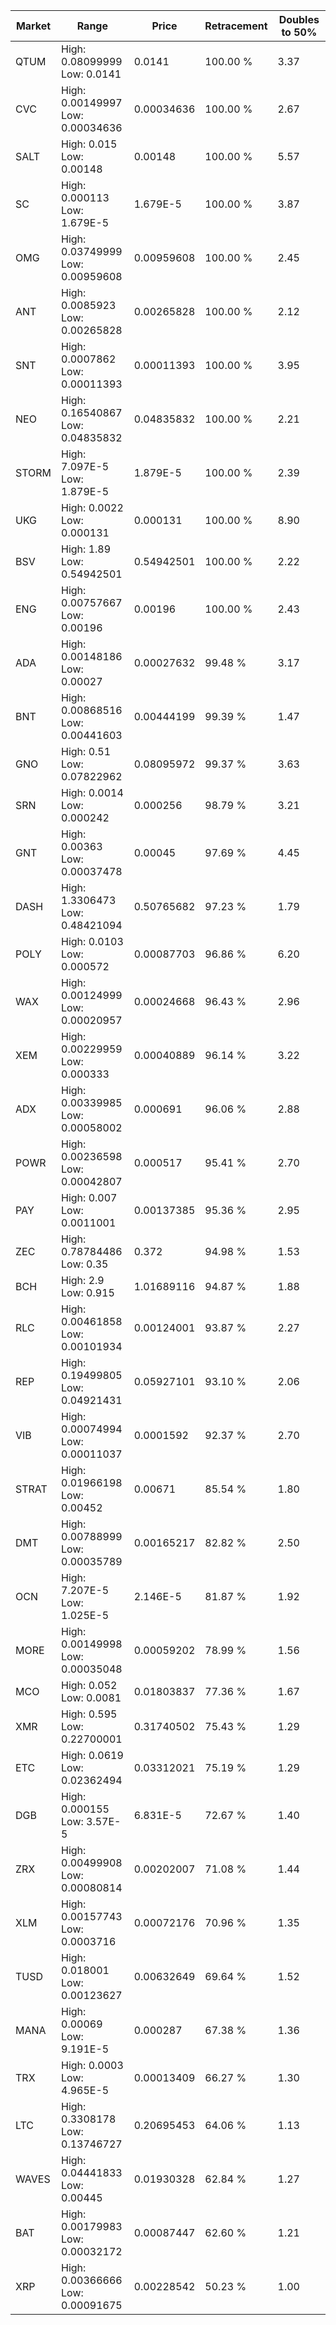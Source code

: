 | Market | Range | Price| Retracement | Doubles to 50% |
| --- | --- | --- | --- | --- |
| QTUM | High: 0.08099999<br />Low: 0.0141 | 0.0141 | 100.00 % | 3.37 |
| CVC | High: 0.00149997<br />Low: 0.00034636 | 0.00034636 | 100.00 % | 2.67 |
| SALT | High: 0.015<br />Low: 0.00148 | 0.00148 | 100.00 % | 5.57 |
| SC | High: 0.000113<br />Low: 1.679E-5 | 1.679E-5 | 100.00 % | 3.87 |
| OMG | High: 0.03749999<br />Low: 0.00959608 | 0.00959608 | 100.00 % | 2.45 |
| ANT | High: 0.0085923<br />Low: 0.00265828 | 0.00265828 | 100.00 % | 2.12 |
| SNT | High: 0.0007862<br />Low: 0.00011393 | 0.00011393 | 100.00 % | 3.95 |
| NEO | High: 0.16540867<br />Low: 0.04835832 | 0.04835832 | 100.00 % | 2.21 |
| STORM | High: 7.097E-5<br />Low: 1.879E-5 | 1.879E-5 | 100.00 % | 2.39 |
| UKG | High: 0.0022<br />Low: 0.000131 | 0.000131 | 100.00 % | 8.90 |
| BSV | High: 1.89<br />Low: 0.54942501 | 0.54942501 | 100.00 % | 2.22 |
| ENG | High: 0.00757667<br />Low: 0.00196 | 0.00196 | 100.00 % | 2.43 |
| ADA | High: 0.00148186<br />Low: 0.00027 | 0.00027632 | 99.48 % | 3.17 |
| BNT | High: 0.00868516<br />Low: 0.00441603 | 0.00444199 | 99.39 % | 1.47 |
| GNO | High: 0.51<br />Low: 0.07822962 | 0.08095972 | 99.37 % | 3.63 |
| SRN | High: 0.0014<br />Low: 0.000242 | 0.000256 | 98.79 % | 3.21 |
| GNT | High: 0.00363<br />Low: 0.00037478 | 0.00045 | 97.69 % | 4.45 |
| DASH | High: 1.3306473<br />Low: 0.48421094 | 0.50765682 | 97.23 % | 1.79 |
| POLY | High: 0.0103<br />Low: 0.000572 | 0.00087703 | 96.86 % | 6.20 |
| WAX | High: 0.00124999<br />Low: 0.00020957 | 0.00024668 | 96.43 % | 2.96 |
| XEM | High: 0.00229959<br />Low: 0.000333 | 0.00040889 | 96.14 % | 3.22 |
| ADX | High: 0.00339985<br />Low: 0.00058002 | 0.000691 | 96.06 % | 2.88 |
| POWR | High: 0.00236598<br />Low: 0.00042807 | 0.000517 | 95.41 % | 2.70 |
| PAY | High: 0.007<br />Low: 0.0011001 | 0.00137385 | 95.36 % | 2.95 |
| ZEC | High: 0.78784486<br />Low: 0.35 | 0.372 | 94.98 % | 1.53 |
| BCH | High: 2.9<br />Low: 0.915 | 1.01689116 | 94.87 % | 1.88 |
| RLC | High: 0.00461858<br />Low: 0.00101934 | 0.00124001 | 93.87 % | 2.27 |
| REP | High: 0.19499805<br />Low: 0.04921431 | 0.05927101 | 93.10 % | 2.06 |
| VIB | High: 0.00074994<br />Low: 0.00011037 | 0.0001592 | 92.37 % | 2.70 |
| STRAT | High: 0.01966198<br />Low: 0.00452 | 0.00671 | 85.54 % | 1.80 |
| DMT | High: 0.00788999<br />Low: 0.00035789 | 0.00165217 | 82.82 % | 2.50 |
| OCN | High: 7.207E-5<br />Low: 1.025E-5 | 2.146E-5 | 81.87 % | 1.92 |
| MORE | High: 0.00149998<br />Low: 0.00035048 | 0.00059202 | 78.99 % | 1.56 |
| MCO | High: 0.052<br />Low: 0.0081 | 0.01803837 | 77.36 % | 1.67 |
| XMR | High: 0.595<br />Low: 0.22700001 | 0.31740502 | 75.43 % | 1.29 |
| ETC | High: 0.0619<br />Low: 0.02362494 | 0.03312021 | 75.19 % | 1.29 |
| DGB | High: 0.000155<br />Low: 3.57E-5 | 6.831E-5 | 72.67 % | 1.40 |
| ZRX | High: 0.00499908<br />Low: 0.00080814 | 0.00202007 | 71.08 % | 1.44 |
| XLM | High: 0.00157743<br />Low: 0.0003716 | 0.00072176 | 70.96 % | 1.35 |
| TUSD | High: 0.018001<br />Low: 0.00123627 | 0.00632649 | 69.64 % | 1.52 |
| MANA | High: 0.00069<br />Low: 9.191E-5 | 0.000287 | 67.38 % | 1.36 |
| TRX | High: 0.0003<br />Low: 4.965E-5 | 0.00013409 | 66.27 % | 1.30 |
| LTC | High: 0.3308178<br />Low: 0.13746727 | 0.20695453 | 64.06 % | 1.13 |
| WAVES | High: 0.04441833<br />Low: 0.00445 | 0.01930328 | 62.84 % | 1.27 |
| BAT | High: 0.00179983<br />Low: 0.00032172 | 0.00087447 | 62.60 % | 1.21 |
| XRP | High: 0.00366666<br />Low: 0.00091675 | 0.00228542 | 50.23 % | 1.00 |
